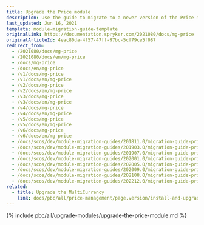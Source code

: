 ```yaml
---
title: Upgrade the Price module
description: Use the guide to migrate to a newer version of the Price module.
last_updated: Jun 16, 2021
template: module-migration-guide-template
originalLink: https://documentation.spryker.com/2021080/docs/mg-price
originalArticleId: 4eac80da-4f57-47ff-97bc-5cf79ce5f087
redirect_from:
  - /2021080/docs/mg-price
  - /2021080/docs/en/mg-price
  - /docs/mg-price
  - /docs/en/mg-price
  - /v1/docs/mg-price
  - /v1/docs/en/mg-price
  - /v2/docs/mg-price
  - /v2/docs/en/mg-price
  - /v3/docs/mg-price
  - /v3/docs/en/mg-price
  - /v4/docs/mg-price
  - /v4/docs/en/mg-price
  - /v5/docs/mg-price
  - /v5/docs/en/mg-price
  - /v6/docs/mg-price
  - /v6/docs/en/mg-price
  - /docs/scos/dev/module-migration-guides/201811.0/migration-guide-price.html
  - /docs/scos/dev/module-migration-guides/201903.0/migration-guide-price.html
  - /docs/scos/dev/module-migration-guides/201907.0/migration-guide-price.html
  - /docs/scos/dev/module-migration-guides/202001.0/migration-guide-price.html
  - /docs/scos/dev/module-migration-guides/202005.0/migration-guide-price.html
  - /docs/scos/dev/module-migration-guides/202009.0/migration-guide-price.html
  - /docs/scos/dev/module-migration-guides/202108.0/migration-guide-price.html
  - /docs/scos/dev/module-migration-guides/202212.0/migration-guide-price.html
related:
  - title: Upgrade the MultiCurrency
    link: docs/pbc/all/price-management/page.version/install-and-upgrade/upgrade-modules/upgrade-to-multi-currency.html
---
```


{% include pbc/all/upgrade-modules/upgrade-the-price-module.md %} <!-- To edit, see /_includes/pbc/all/upgrade-modules/upgrade-the-price-module.md -->
